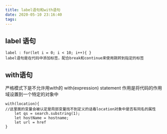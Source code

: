 ```yaml
---
title: label语句和with语句
date: 2020-05-10 23:16:40
tags:
---
```

## label 语句
```
label : for(let i = 0; i < 10; i++){ }
label语句是在代码中添加标签，配合break和continue来使用跳转到指定的标签 
```
## with语句
严格模式下是不允许用with的
with(expression) statement
作用是将代码的作用域设置到一个特定的对象中
```
with(location){
//这里面的变量会被认定是局部变量找不到定义的话看location对象中是否有同名的属性
    let qs = search.substring(1);
    let hostName = hostname;
    let url = href
}
```
